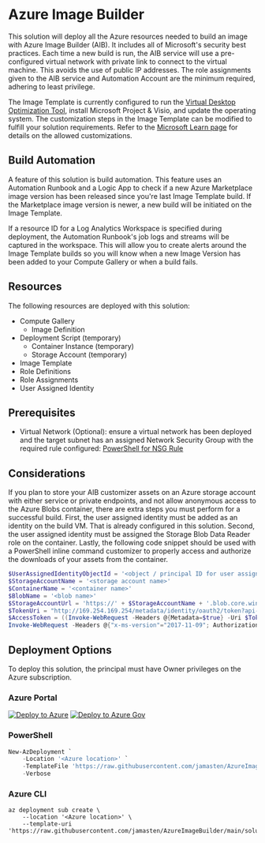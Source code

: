 # Azure Image Builder

This solution will deploy all the Azure resources needed to build an image with Azure Image Builder (AIB). It includes all of Microsoft's security best practices. Each time a new build is run, the AIB service will use a pre-configured virtual network with private link to connect to the virtual machine. This avoids the use of public IP addresses. The role assignments given to the AIB service and Automation Account are the minimum required, adhering to least privilege.

The Image Template is currently configured to run the [Virtual Desktop Optimization Tool](https://github.com/The-Virtual-Desktop-Team/Virtual-Desktop-Optimization-Tool), install Microsoft Project & Visio, and update the operating system. The customization steps in the Image Template can be modified to fulfill your solution requirements. Refer to the [Microsoft Learn page](https://learn.microsoft.com/azure/virtual-machines/linux/image-builder-json?tabs=json%2Cazure-powershell#properties-customize) for details on the allowed customizations.

## Build Automation

A feature of this solution is build automation. This feature uses an Automation Runbook and a Logic App to check if a new Azure Marketplace image version has been released since you're last Image Template build. If the Marketplace image version is newer, a new build will be initiated on the Image Template.

If a resource ID for a Log Analytics Workspace is specified during deployment, the Automation Runbook's job logs and streams will be captured in the workspace. This will allow you to create alerts around the Image Template builds so you will know when a new Image Version has been added to your Compute Gallery or when a build fails.

## Resources

The following resources are deployed with this solution:

- Compute Gallery
  - Image Definition
- Deployment Script (temporary)
  - Container Instance (temporary)
  - Storage Account (temporary)
- Image Template
- Role Definitions
- Role Assignments
- User Assigned Identity

## Prerequisites

- Virtual Network (Optional): ensure a virtual network has been deployed and the target subnet has an assigned Network Security Group with the required rule configured: [PowerShell for NSG Rule](https://learn.microsoft.com/azure/virtual-machines/windows/image-builder-vnet#add-an-nsg-rule)

## Considerations

If you plan to store your AIB customizer assets on an Azure storage account with either service or private endpoints, and not allow anonymous access to the Azure Blobs container, there are extra steps you must perform for a successful build. First, the user assigned identity must be added as an identity on the build VM. That is already configured in this solution. Second, the user assigned identity must be assigned the Storage Blob Data Reader role on the container. Lastly, the following code snippet should be used with a PowerShell inline command customizer to properly access and authorize the downloads of your assets from the container.

```powershell
$UserAssignedIdentityObjectId = '<object / principal ID for user assigned identity>'
$StorageAccountName = '<storage account name>'
$ContainerName = '<container name>'
$BlobName = '<blob name>'
$StorageAccountUrl = 'https://' + $StorageAccountName + '.blob.core.windows.net'
$TokenUri = "http://169.254.169.254/metadata/identity/oauth2/token?api-version=2018-02-01&resource=$StorageAccountUrl/&object_id=$UserAssignedIdentityObjectId"
$AccessToken = ((Invoke-WebRequest -Headers @{Metadata=$true} -Uri $TokenUri -UseBasicParsing).Content | ConvertFrom-Json).access_token
Invoke-WebRequest -Headers @{"x-ms-version"="2017-11-09"; Authorization ="Bearer $AccessToken"} -Uri "$StorageAccountUrl/$ContainerName/$BlobName" -OutFile "C:\temp\$BlobName"
```

## Deployment Options

To deploy this solution, the principal must have Owner privileges on the Azure subscription.

### Azure Portal

[![Deploy to Azure](https://aka.ms/deploytoazurebutton)](https://portal.azure.com/#create/Microsoft.Template/uri/https%3A%2F%2Fraw.githubusercontent.com%2Fjamasten%2FAzureImageBuilder%2Fmain%2Fsolution.json)
[![Deploy to Azure Gov](https://aka.ms/deploytoazuregovbutton)](https://portal.azure.us/#create/Microsoft.Template/uri/https%3A%2F%2Fraw.githubusercontent.com%2Fjamasten%2FAzureImageBuilder%2Fmain%2Fsolution.json)

### PowerShell

````powershell
New-AzDeployment `
    -Location '<Azure location>' `
    -TemplateFile 'https://raw.githubusercontent.com/jamasten/AzureImageBuilder/main/solution.json' `
    -Verbose
````

### Azure CLI

````cli
az deployment sub create \
    --location '<Azure location>' \
    --template-uri 'https://raw.githubusercontent.com/jamasten/AzureImageBuilder/main/solution.json'
````
